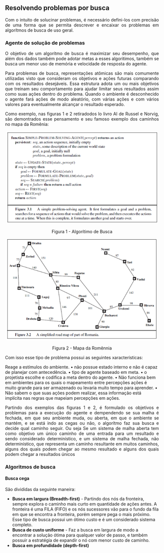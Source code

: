 ## Resolvendo problemas por busca

  <p align="justify">Com o intuito de solucinar problemas, é necessário defini-los com precisão de uma forma que se permita descrever e encaixar os problemas em algorítmos de busca de uso geral.</p>

### Agente de solução de problemas

  <p align="justify">O objetivo de um algorítmo de busca é maximizar seu desempenho, que além dos dados também pode adotar metas a esses algoritimos, também se busca um menor uso de memória e velocidade de resposta do agente.</p>
  <p align="justify">Para problemas de busca, representações atômicas são mais comumente utilizadas visto que consideram os objetivos e ações futuras comparando com os resultados desejáveis. Essa estrutura adota um ou mais objetivos que treinam seu comportamento para ajudar limitar seus resultados assim como suas ações dentro do problema. Quando o ambiente é desconhecido o agente fará ações de modo aleatório, com várias ações e com vários valores para eventualmente alcançar o resultado esperado.</p>
  <p align="justify">Como exemplo, nas figuras 1 e 2 retiradodos lo livro AI de Russel e Norvig, são demontrados esse pensamento e seu famoso exemplo dos caminhos no mapa da Romênia:</p>

<div align="center">
<img src="Imagens/p2_f1.PNG" width="500px" alt="Imagem Criada pela inteligência artificial do bing" /> 
<figcaption> </figcaption>
</div>
<p align="center">Figura 1 - Algorítimo de Busca</p>

<div align="center">
<img src="Imagens/p2_f2.PNG" width="500px" alt="Imagem Criada pela inteligência artificial do bing" /> 
<figcaption> </figcaption>
</div>
<p align="center">Figura 2 - Mapa da Romênnia</p>

Com isso esse tipo de problema possui as seguintes xaracterísticas:

Reage a estímulos do ambiente.
• não possue estado interno e não é capaz de planejar com antecedência.
• tipo de agente baseado em meta.
• o projetista escolhe e codifica a meta dentro do agente.
• Não funciona bem em ambientes para os quais o mapeamento entre percepções ações
é muito grande para ser armazenado ou levaria muito tempo para aprender.
• Não sabem o que suas ações podem realizar, essa informação está implícita nas
regras que mapeiam percepções em ações.

<p align="justify">Partindo dos exemplos das figuras 1 e 2, é formulado os objetivos e problemas para a execução do agente e dempendendo se sua malha é fechada, em que seu ambiente muda, ou aberta, em que o ambiente se mantém, e se está indo as cegas ou não, o algorítmo faz sua busca e decide qual caminho seguir. Ou seja  Se um sistema de malha aberta tem como objetivo um único caminho de uma entrada para um resultado e sendo considerado determinístico, e um sistema de malha fechada, não determinístico, que representa um caminho resultante em muitos caminhos, alguns dos quais podem chegar ao mesmo resultado e alguns dos quais podem chegar a resultados únicos </p>

### Algoritmos de busca

#### Busca cega

São divididas da seguinte maneira:

* **Busca em largura (Breadth-first)** - Partindo dos nós da fronteira, sempre explora o caminho mais curto em quantidade de ações antes. A fronteira é uma FILA (FIFO) e os nós sucessores vão para o fundo da fila em que se encontra a fronteira, porém sempre pega o mais próximo. Esse tipo de busca possui um ótimo custo e é um considerado sistema completo.
* **Busca de custo uniforme** - Faz a busca em largura de modo a encontrar a solução ótima para qualquer valor de passo, e também possuir a estratégia de expandir o nó com menor custo de caminho.
* **Busca em profundidade (depth-first)**



